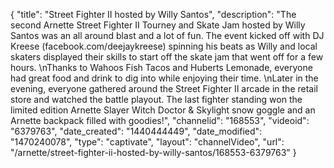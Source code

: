 {
    "title": "Street Fighter II hosted by Willy Santos",
    "description": "The second Arnette Street Fighter II Tourney and Skate Jam hosted by Willy Santos was an all around blast and a lot of fun. The event kicked off with DJ Kreese (facebook.com\/deejaykreese) spinning his beats as Willy and local skaters displayed their skills to start off the skate jam that went off for a few hours. \nThanks to Wahoos Fish Tacos and Huberts Lemonade, everyone had great food and drink to dig into while enjoying their time. \nLater in the evening, everyone gathered around the Street Fighter II arcade in the retail store and watched the battle playout. The last fighter standing won the limited edition Arnette Slayer Witch Doctor & Skylight snow goggle and an Arnette backpack filled with goodies!",
    "channelid": "168553",
    "videoid": "6379763",
    "date_created": "1440444449",
    "date_modified": "1470240078",
    "type": "captivate",
    "layout": "channelVideo",
    "url": "\/arnette\/street-fighter-ii-hosted-by-willy-santos\/168553-6379763"
}